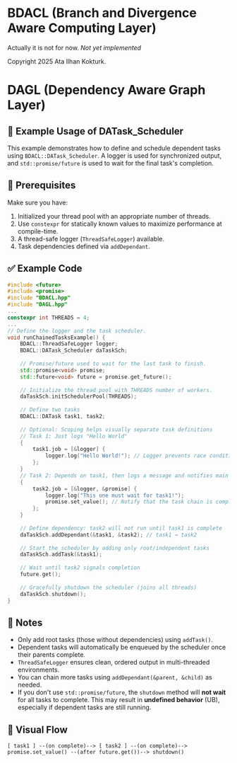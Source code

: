 ﻿# BDACL (Branch and Divergence Aware Computing Layer)
Actually it is not for now. _Not yet implemented_

Copyright 2025 Ata Ilhan Kokturk.

# DAGL (Dependency Aware Graph Layer)
## 📌 Example Usage of DATask_Scheduler

This example demonstrates how to define and schedule dependent tasks using `BDACL::DATask_Scheduler`. A logger is used for synchronized output, and `std::promise/future` is used to wait for the final task's completion.
## 🧱 Prerequisites

Make sure you have:

1. Initialized your thread pool with an appropriate number of threads.
2. Use `constexpr` for statically known values to maximize performance at compile-time.
3. A thread-safe logger (`ThreadSafeLogger`) available.
4. Task dependencies defined via `addDependant`.

## ✅ Example Code
```cpp
#include <future>
#include <promise>
#include "BDACL.hpp"
#include "DAGL.hpp"
...
constexpr int THREADS = 4;
...
// Define the logger and the task scheduler.
void runChainedTasksExample() {
	BDACL::ThreadSafeLogger logger;
	BDACL::DATask_Scheduler daTaskSch;
	
	// Promise/future used to wait for the last task to finish.
	std::promise<void> promise;
	std::future<void> future = promise.get_future();
	
	// Initialize the thread pool with THREADS number of workers.
	daTaskSch.initSchedulerPool(THREADS);
	
	// Define two tasks
	BDACL::DATask task1, task2;
	
	// Optional: Scoping helps visually separate task definitions
	// Task 1: Just logs "Hello World"
	{
		task1.job = [&logger] {
			logger.log("Hello World!"); // Logger prevents race conditions
		};
	}
	// Task 2: Depends on task1, then logs a message and notifies main thread
	{
		task2.job = [&logger, &promise] {
			logger.log("This one must wait for task1!");
			promise.set_value(); // Notify that the task chain is complete
		};
	}
	
	// Define dependency: task2 will not run until task1 is complete
	daTaskSch.addDependant(&task1, &task2); // task1 → task2
	
	// Start the scheduler by adding only root/independent tasks
	daTaskSch.addTask(&task1);
	
	// Wait until task2 signals completion
	future.get();
	
	// Gracefully shutdown the scheduler (joins all threads)
	daTaskSch.shutdown();
}
```

## 📌 Notes

- Only add root tasks (those without dependencies) using `addTask()`.
- Dependent tasks will automatically be enqueued by the scheduler once their parents complete.
- `ThreadSafeLogger` ensures clean, ordered output in multi-threaded environments.
- You can chain more tasks using `addDependant(&parent, &child)` as needed.
- If you don't use `std::promise/future`, the `shutdown` method will **not wait** for all tasks to complete.
  This may result in **undefined behavior** (UB), especially if dependent tasks are still running.

## 🔄 Visual Flow

`[ task1 ] --(on complete)--> [ task2 ] --(on complete)--> promise.set_value() --(after future.get())--> shutdown()`